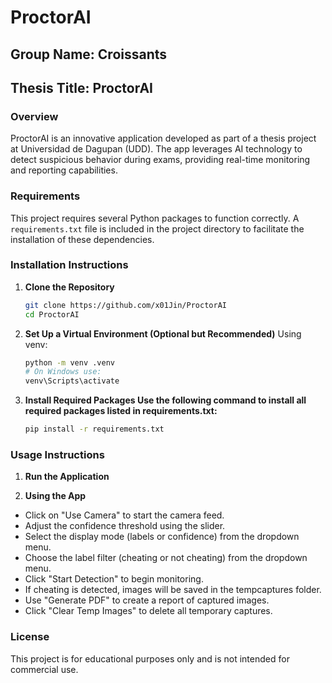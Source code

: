 # ProctorAI

## Group Name: Croissants

## Thesis Title: ProctorAI

### Overview
ProctorAI is an innovative application developed as part of a thesis project at Universidad de Dagupan (UDD). The app leverages AI technology to detect suspicious behavior during exams, providing real-time monitoring and reporting capabilities.

### Requirements
This project requires several Python packages to function correctly. A `requirements.txt` file is included in the project directory to facilitate the installation of these dependencies.

### Installation Instructions

1. **Clone the Repository**
    ```bash
    git clone https://github.com/x01Jin/ProctorAI
    cd ProctorAI
    ```
2. **Set Up a Virtual Environment (Optional but Recommended)**
    Using venv:
    ```bash
    python -m venv .venv
    # On Windows use:
    venv\Scripts\activate
    ```
3. **Install Required Packages Use the following command to install all required packages listed in requirements.txt:**
    ```bash
    pip install -r requirements.txt
    ```
### Usage Instructions

1. **Run the Application**

2. **Using the App**

  - Click on "Use Camera" to start the camera feed.
  - Adjust the confidence threshold using the slider.
  - Select the display mode (labels or confidence) from the dropdown menu.
  - Choose the label filter (cheating or not cheating) from the dropdown menu.
  - Click "Start Detection" to begin monitoring.
  - If cheating is detected, images will be saved in the tempcaptures folder.
  - Use "Generate PDF" to create a report of captured images.
  - Click "Clear Temp Images" to delete all temporary captures.
  
### License
This project is for educational purposes only and is not intended for commercial use.

